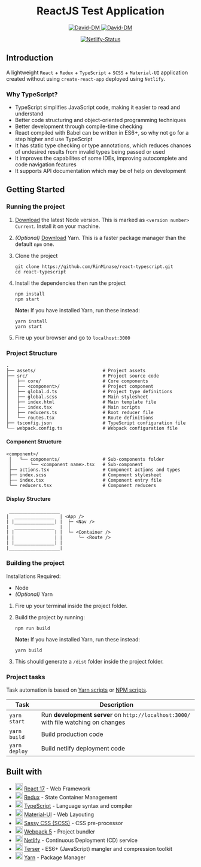 <h1 align="center"> ReactJS Test Application </h1>

<p align="center">
    <a href="https://david-dm.org/RinMinase/react-typescript">
        <img alt="David-DM" src="https://img.shields.io/david/RinMinase/react-typescript?style=for-the-badge">
    </a>
    <a href="https://david-dm.org/RinMinase/react-typescript">
        <img alt="David-DM" src="https://img.shields.io/david/dev/RinMinase/react-typescript?label=dev%20dependencies&style=for-the-badge">
    </a>
</p>
<p align="center">
    <a href="https://app.netlify.com/sites/react-typescript/deploys">
        <img alt="Netlify-Status" src="https://img.shields.io/netlify/88317caa-b87d-446d-8cbc-ce3fdda1d0ac?logo=netlify&style=for-the-badge">
    </a>
</p>

## Introduction
A lightweight `React` + `Redux` + `TypeScript` + `SCSS` + `Material-UI` application created without using `create-react-app` deployed using `Netlify`.

### Why TypeScript?
- TypeScript simplifies JavaScript code, making it easier to read and understand
- Better code structuring and object-oriented programming techniques
- Better development through compile-time checking
- React compiled with Babel can be written in ES6+, so why not go for a step higher and use TypeScript
- It has static type checking or type annotations, which reduces chances of undesired results from invalid types being passed or used
- It improves the capabilites of some IDEs, improving autocomplete and code navigation features
- It supports API documentation which may be of help on development

## Getting Started

### Running the project
1. [Download](https://nodejs.org/en/) the latest Node version. This is marked as `<version number> Current`. Install it on your machine.

2. _(Optional)_ [Download](https://yarnpkg.com/latest.msi) Yarn. This is a faster package manager than the default `npm` one.

3. Clone the project

    ```
    git clone https://github.com/RinMinase/react-typescript.git
    cd react-typescript
    ```

4. Install the dependencies then run the project

    ```
    npm install
    npm start
    ```

    **Note:** If you have installed Yarn, run these instead:

    ```
    yarn install
    yarn start
    ```

5. Fire up your browser and go to `localhost:3000`

### Project Structure
    .
    ├── assets/                         # Project assets
    ├── src/                            # Project source code
    │   ├── core/                       # Core components
    │   ├── <component>/                # Project component
    │   ├── global.d.ts                 # Project type definitions
    │   ├── global.scss                 # Main stylesheet
    │   ├── index.html                  # Main template file
    │   ├── index.tsx                   # Main scripts
    │   ├── reducers.ts                 # Root reducer file
    │   └── routes.tsx                  # Route definitions
    ├── tsconfig.json                   # TypeScript configuration file
    └── webpack.config.ts               # Webpack configuration file

#### Component Structure
    <component>/
     │   └── components/                # Sub-components folder
     │       └── <component name>.tsx   # Sub-component
     ├── actions.tsx                    # Component actions and types
     ├── index.scss                     # Component stylesheet
     ├── index.tsx                      # Component entry file
     └── reducers.tsx                   # Component reducers

#### Display Structure
     ___________________
    |  _______________  | <App />
    | |_______________| |  ├─ <Nav />
    |  _______________  |  │
    | |               | |  └─ <Container />
    | |               | |      └─ <Route />
    | |_______________| |
    |___________________|

### Building the project
Installations Required:
- Node
- _(Optional)_ Yarn

1. Fire up your terminal inside the project folder.

2. Build the project by running:

    ```
    npm run build
    ```

    **Note:** If you have installed Yarn, run these instead:

    ```
    yarn build
    ```

3. This should generate a `/dist` folder inside the project folder.

### Project tasks

Task automation is based on [Yarn scripts](https://yarnpkg.com/lang/en/docs/cli/run/) or [NPM scripts](https://docs.npmjs.com/misc/scripts).

| Task                | Description                                                                            |
| ------------------- | -------------------------------------------------------------------------------------- |
| `yarn start`        | Run **development server** on `http://localhost:3000/` with file watching on changes   |
| `yarn build`        | Build production code                                                                  |
| `yarn deploy`       | Build netlify deployment code                                                          |

## Built with
* <img width=20 height=20 src="https://reactjs.org/favicon.ico"> [React 17](https://reactjs.org/) - Web Framework
* <img width=20 height=20 src="https://redux.js.org/img/favicon/favicon.ico"> [Redux](https://reactjs.org/) - State Container Management
* <img width=20 height=20 src="https://www.typescriptlang.org/favicon-32x32.png"> [TypeScript](https://www.typescriptlang.org/) - Language syntax and compiler
* <img width=20 height=20 src="https://material-ui.com/static/favicon.ico"> [Material-UI](https://material-ui.com/) - Web Layouting
* <img width=20 height=20 src="https://sass-lang.com/favicon.ico"> [Sassy CSS (SCSS)](https://sass-lang.com/) - CSS pre-processor
* <img width=20 height=20 src="https://webpack.js.org/icon_192x192.png"> [Webpack 5](https://webpack.js.org/) - Project bundler
* <img width=20 height=20 src="https://www.netlify.com/img/global/favicon/favicon-32x32.png"> [Netlify](https://www.netlify.com/) - Continuous Deployment (CD) service
* <img width=20 height=20 src="https://terser.org/img/terser-square-logo.png"> [Terser](https://terser.org/) - ES6+ (JavaScript) mangler and compression toolkit
* <img width=20 height=20 src="https://yarnpkg.com/icons/icon-48x48.png"> [Yarn](https://yarnpkg.com/) - Package Manager
